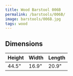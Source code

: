 ```yaml
---
title: Wood Barstool 006B
permalink: /barstools/006B/
image: barstools/006B.jpg
tags: wood
---
```



## Dimensions

Height | Width  | Length
-------|--------|-------
44.5"  | 16.9"  | 20.9"